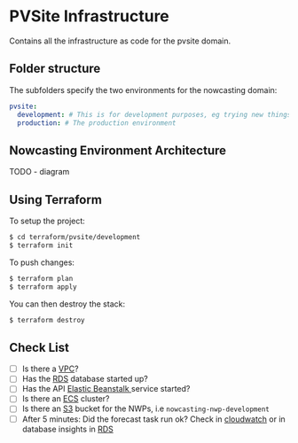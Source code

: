 # PVSite Infrastructure

Contains all the infrastructure as code for the pvsite domain.

## Folder structure

The subfolders specify the two environments for the nowcasting domain:

```yaml
pvsite:
  development: # This is for development purposes, eg trying new things out. It is not meant to be up 100% of the time.
  production: # The production environment
```

## Nowcasting Environment Architecture

TODO - diagram

## Using Terraform

To setup the project:

```bash
$ cd terraform/pvsite/development
$ terraform init
```

To push changes:

```bash
$ terraform plan
$ terraform apply
```

You can then destroy the stack:

```bash
$ terraform destroy
```

## Check List

- [ ] Is there a [VPC](https://eu-west-1.console.aws.amazon.com/vpc/home?region=eu-west-1#vpcs:)?
- [ ] Has the [RDS](https://eu-west-1.console.aws.amazon.com/rds/home?region=eu-west-1#) database started up?
- [ ] Has the API [Elastic Beanstalk ](https://eu-west-1.console.aws.amazon.com/elasticbeanstalk/home?region=eu-west-1#/environments) service started?
- [ ] Is there an [ECS](https://eu-west-1.console.aws.amazon.com/ecs/home?region=eu-west-1#/clusters) cluster?
- [ ] Is there an [S3](https://s3.console.aws.amazon.com/s3/home?region=eu-west-2) bucket for the NWPs, i.e `nowcasting-nwp-development`
- [ ] After 5 minutes: Did the forecast task run ok? Check in [cloudwatch](https://eu-west-1.console.aws.amazon.com/cloudwatch/home?region=eu-west-1#logsV2:log-groups/)
      or in database insights in [RDS](https://eu-west-1.console.aws.amazon.com/rds/home?region=eu-west-1#)
